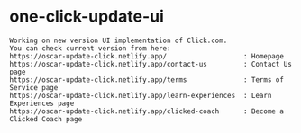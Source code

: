 # one-click-update-ui

    Working on new version UI implementation of Click.com.
    You can check current version from here:
    https://oscar-update-click.netlify.app/                   : Homepage
    https://oscar-update-click.netlify.app/contact-us         : Contact Us page
    https://oscar-update-click.netlify.app/terms              : Terms of Service page
    https://oscar-update-click.netlify.app/learn-experiences  : Learn Experiences page
    https://oscar-update-click.netlify.app/clicked-coach      : Become a Clicked Coach page
